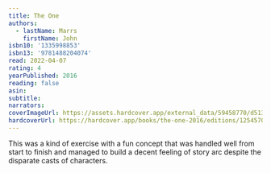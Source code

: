 ```yaml
---
title: The One
authors:
  - lastName: Marrs
    firstName: John
isbn10: '1335998853'
isbn13: '9781488204074'
read: 2022-04-07
rating: 4
yearPublished: 2016
reading: false
asin:
subtitle:
narrators:
coverImageUrl: https://assets.hardcover.app/external_data/59458770/d51304e2ba0b63e926d52983dac0010bc089fa2e.jpeg
hardcoverUrl: https://hardcover.app/books/the-one-2016/editions/1254570
---
```


This was a kind of exercise with a fun concept that was handled well from start to finish and managed to build a decent feeling of story arc despite the disparate casts of characters.

